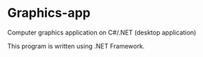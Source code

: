 # Graphics-app
Computer graphics application on C#/.NET (desktop application)

This program is written using .NET Framework.
